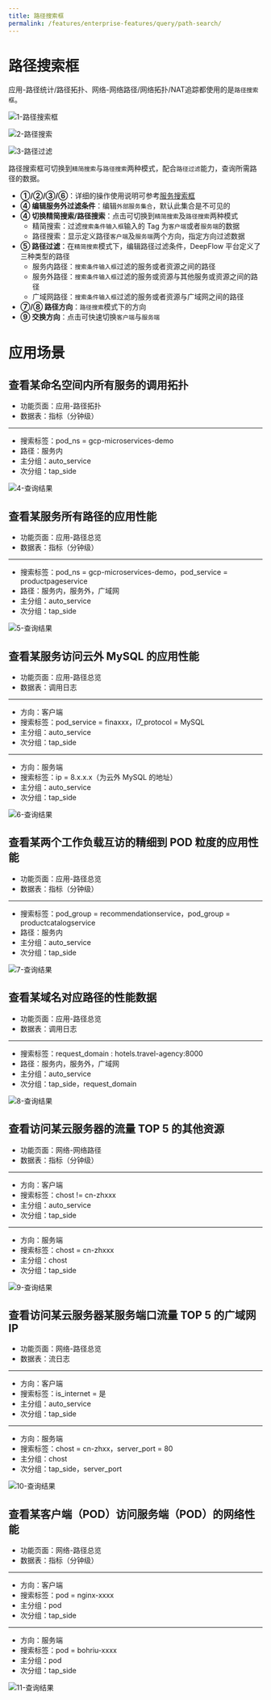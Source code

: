 ```yaml
---
title: 路径搜索框
permalink: /features/enterprise-features/query/path-search/
---
```


# 路径搜索框

应用-路径统计/路径拓扑、网络-网络路径/网络拓扑/NAT追踪都使用的是`路径搜索框`。

![1-路径搜索框](https://yunshan-guangzhou.oss-cn-beijing.aliyuncs.com/pub/pic/20230921650c4f883b6cf.png)

![2-路径搜索](https://yunshan-guangzhou.oss-cn-beijing.aliyuncs.com/pub/pic/20230921650c4f891b970.png)

![3-路径过滤](https://yunshan-guangzhou.oss-cn-beijing.aliyuncs.com/pub/pic/20230921650c4f8a31f4c.png)

路径搜索框可切换到`精简搜索`与`路径搜索`两种模式，配合`路径过滤`能力，查询所需路径的数据。
- **①/②/③/⑥**：详细的操作使用说明可参考[服务搜索框](./service-search/)
- **④ 编辑服务外过滤条件**：编辑`外部服务集合`，默认此集合是不可见的
- **④ 切换精简搜索/路径搜索**：点击可切换到`精简搜索`及`路径搜索`两种模式
  - 精简搜索：过滤`搜索条件输入框`输入的 Tag 为`客户端`或者`服务端`的数据
  - 路径搜索：显示定义路径`客户端`及`服务端`两个方向，指定方向过滤数据
- **⑤ 路径过滤**：在`精简搜索`模式下，编辑路径过滤条件，DeepFlow 平台定义了三种类型的路径
  - 服务内路径：`搜索条件输入框`过滤的服务或者资源之间的路径
  - 服务外路径：`搜索条件输入框`过滤的服务或资源与其他服务或资源之间的路径
  - 广域网路径：`搜索条件输入框`过滤的服务或者资源与广域网之间的路径
- **⑦/⑧ 路径方向**：`路径搜索`模式下的方向
- **⑨ 交换方向**：点击可快速切换`客户端`与`服务端`

# 应用场景

## 查看某命名空间内所有服务的调用拓扑

- 功能页面：应用-路径拓扑
- 数据表：指标（分钟级）
-----------------------------
- 搜索标签：pod_ns = gcp-microservices-demo
- 路径：服务内
- 主分组：auto_service
- 次分组：tap_side

![4-查询结果](https://yunshan-guangzhou.oss-cn-beijing.aliyuncs.com/pub/pic/20230921650c4f8b00145.png)

## 查看某服务所有路径的应用性能

- 功能页面：应用-路径总览
- 数据表：指标（分钟级）
-----------------------------
- 搜索标签：pod_ns = gcp-microservices-demo，pod_service = productpageservice
- 路径：服务内，服务外，广域网
- 主分组：auto_service
- 次分组：tap_side

![5-查询结果](https://yunshan-guangzhou.oss-cn-beijing.aliyuncs.com/pub/pic/20230921650c4f8b659a4.png)

## 查看某服务访问云外 MySQL 的应用性能

- 功能页面：应用-路径总览
- 数据表：调用日志
-----------------------------
- 方向：客户端
- 搜索标签：pod_service = finaxxx，l7_protocol = MySQL
- 主分组：auto_service
- 次分组：tap_side
----------------------------------------
- 方向：服务端
- 搜索标签：ip = 8.x.x.x（为云外 MySQL 的地址）
- 主分组：auto_service
- 次分组：tap_side

![6-查询结果](https://yunshan-guangzhou.oss-cn-beijing.aliyuncs.com/pub/pic/20230921650c4f8c96f16.png)

## 查看某两个工作负载互访的精细到 POD 粒度的应用性能

- 功能页面：应用-路径总览
- 数据表：指标（分钟级）
-----------------------------
- 搜索标签：pod_group = recommendationservice，pod_group = productcatalogservice
- 路径：服务内
- 主分组：auto_service
- 次分组：tap_side

![7-查询结果](https://yunshan-guangzhou.oss-cn-beijing.aliyuncs.com/pub/pic/20230921650c4f8d313a2.png)

## 查看某域名对应路径的性能数据

- 功能页面：应用-路径总览
- 数据表：调用日志
-----------------------------
- 搜索标签：request_domain : hotels.travel-agency:8000
- 路径：服务内，服务外，广域网
- 主分组：auto_service
- 次分组：tap_side，request_domain

![8-查询结果](https://yunshan-guangzhou.oss-cn-beijing.aliyuncs.com/pub/pic/20230921650c4f8de4a50.png)

## 查看访问某云服务器的流量 TOP 5 的其他资源 

- 功能页面：网络-网络路径
- 数据表：指标（分钟级）
------------------------------
- 方向：客户端
- 搜索标签：chost != cn-zhxxx
- 主分组：auto_service
- 次分组：tap_side

-----------------------------
- 方向：服务端
- 搜索标签：chost = cn-zhxxx
- 主分组：chost
- 次分组：tap_side

![9-查询结果](https://yunshan-guangzhou.oss-cn-beijing.aliyuncs.com/pub/pic/20230921650c4f8eb246e.png)

## 查看访问某云服务器某服务端口流量 TOP 5 的广域网 IP

- 功能页面：网络-路径总览
- 数据表：流日志
------------------------------
- 方向：客户端
- 搜索标签：is_internet = 是
- 主分组：auto_service
- 次分组：tap_side

-----------------------------
- 方向：服务端
- 搜索标签：chost = cn-zhxx，server_port = 80
- 主分组：chost
- 次分组：tap_side，server_port

![10-查询结果](https://yunshan-guangzhou.oss-cn-beijing.aliyuncs.com/pub/pic/20230921650c4f8f9ac67.png)

## 查看某客户端（POD）访问服务端（POD）的网络性能

- 功能页面：网络-路径总览
- 数据表：指标（分钟级）
-----------------------------
- 方向：客户端
- 搜索标签：pod = nginx-xxxx
- 主分组：pod
- 次分组：tap_side

------------------------------
- 方向：服务端
- 搜索标签：pod = bohriu-xxxx
- 主分组：pod
- 次分组：tap_side

![11-查询结果](https://yunshan-guangzhou.oss-cn-beijing.aliyuncs.com/pub/pic/20230921650c4f9054a2e.png)
